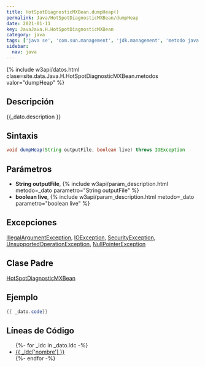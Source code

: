 ```yaml
---
title: HotSpotDiagnosticMXBean.dumpHeap()
permalink: Java/HotSpotDiagnosticMXBean/dumpHeap
date: 2021-01-11
key: JavaJava.H.HotSpotDiagnosticMXBean
category: java
tags: ['java se', 'com.sun.management', 'jdk.management', 'metodo java', 'Java 1.0']
sidebar: 
  nav: java
---
```


{% include w3api/datos.html clase=site.data.Java.H.HotSpotDiagnosticMXBean.metodos valor="dumpHeap" %}

## Descripción
{{_dato.description }}

## Sintaxis
~~~java
void dumpHeap(String outputFile, boolean live) throws IOException
~~~

## Parámetros
* **String outputFile**,  {% include w3api/param_description.html metodo=_dato parametro="String outputFile" %}
* **boolean live**,  {% include w3api/param_description.html metodo=_dato parametro="boolean live" %}

## Excepciones
[IllegalArgumentException](/Java/IllegalArgumentException/), [IOException](/Java/IOException/), [SecurityException](/Java/SecurityException/), [UnsupportedOperationException](/Java/UnsupportedOperationException/), [NullPointerException](/Java/NullPointerException/)

## Clase Padre
[HotSpotDiagnosticMXBean](/Java/HotSpotDiagnosticMXBean/)

## Ejemplo
~~~java
{{ _dato.code}}
~~~

## Líneas de Código
<ul>
{%- for _ldc in _dato.ldc -%}
   <li>
       <a href="{{_ldc['url'] }}">{{ _ldc['nombre'] }}</a>
   </li>
{%- endfor -%}
</ul>
